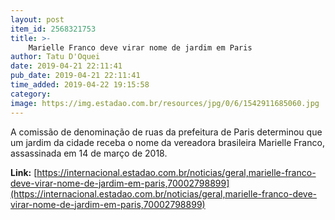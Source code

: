 ```yaml
---
layout: post
item_id: 2568321753
title: >-
    Marielle Franco deve virar nome de jardim em Paris
author: Tatu D'Oquei
date: 2019-04-21 22:11:41
pub_date: 2019-04-21 22:11:41
time_added: 2019-04-22 19:15:58
category: 
image: https://img.estadao.com.br/resources/jpg/0/6/1542911685060.jpg
---
```


A comissão de denominação de ruas da prefeitura de Paris determinou que um jardim da cidade receba o nome da vereadora brasileira Marielle Franco, assassinada em 14 de março de 2018.

**Link:** [https://internacional.estadao.com.br/noticias/geral,marielle-franco-deve-virar-nome-de-jardim-em-paris,70002798899](https://internacional.estadao.com.br/noticias/geral,marielle-franco-deve-virar-nome-de-jardim-em-paris,70002798899)


